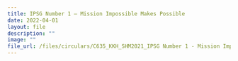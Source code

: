 ```yaml
---
title: IPSG Number 1 – Mission Impossible Makes Possible
date: 2022-04-01
layout: file
description: ""
image: ""
file_url: /files/circulars/C635_​KKH_SHM2021_​IPSG Number 1 - Mission Impossible makes Possible.pdf
---
```

